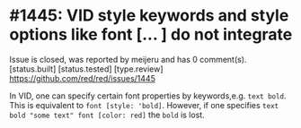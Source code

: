 
#1445: VID style keywords and style options like font [... ] do not integrate
================================================================================
Issue is closed, was reported by meijeru and has 0 comment(s).
[status.built] [status.tested] [type.review]
<https://github.com/red/red/issues/1445>

In VID, one can specify certain font properties by keywords,e.g.  `text bold`. This is equivalent to `font [style: 'bold]`. However, if one specifies  `text bold "some text" font [color: red]` the `bold` is lost.



